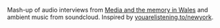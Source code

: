 Mash-up of audio interviews from [Media and the memory in Wales](http://www.peoplescollection.wales/user/8777) and ambient music from soundcloud.  Inspired by [youarelistening.to/newyork](youarelistening.to/newyork).
